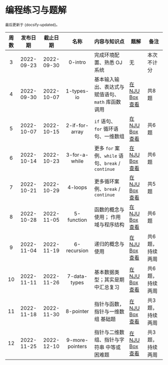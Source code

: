 # 编程练习与题解

<small>最后更新于 {docsify-updated}。</small>

| 周数  |  发布日期  |  截止日期  |      名称       | 内容与知识点                                        | 题解                                                              | 备注            |
| :---: | :--------: | :--------: | :-------------: | --------------------------------------------------- | ----------------------------------------------------------------- | --------------- |
|   3   | 2022-09-23 | 2022-09-30 |     0-intro     | 完成环境配置、熟悉 OJ 系统                          | 无                                                                | 本次不计分      |
|   4   | 2022-09-30 | 2022-10-07 |   1-types-io    | 基本输入输出、表达式与赋值语句、`math` 库函数调用   | [在 NJU Box 查看](https://box.nju.edu.cn/f/6346f89a1b9e4878a2b9/) | 共8题           |
|   5   | 2022-10-07 | 2022-10-15 | 2-if-for-array  | `if` 语句、 `for` 循环语句、一维数组                | [在 NJU Box 查看](https://box.nju.edu.cn/f/0d2fa2cee42448aebdec/) | 共6题           |
|   6   | 2022-10-14 | 2022-10-23 |  3-for-a-while  | 更多 `for` 案例、`while` 语句、`break` / `continue` | [在 NJU Box 查看](https://box.nju.edu.cn/f/8b682e6f428e4fe692b7/) | 共6题           |
|   7   | 2022-10-21 | 2022-10-29 |     4-loops     | 更多循环案例、`break` / `continue`                  | [在 NJU Box 查看](https://box.nju.edu.cn/f/0976a060d0894efbb519/) | 共5题           |
|   8   | 2022-10-28 | 2022-11-05 |   5-function    | 函数的概念与使用； 作用域与程序结构                 | [在 NJU Box 查看](https://box.nju.edu.cn/f/c3a521f8cd664b1bb4e5/) | 共6题           |
|   9   | 2022-11-04 | 2022-11-19 |   6-recursion   | 递归的概念与使用                                    | [在 NJU Box 查看](https://box.nju.edu.cn/f/2562a83384cc4d3c91c0/) | 共6题，持续两周 |
|  10   | 2022-11-11 | 2022-11-26 |  7-data-types   | 基本数据类型；其实是期中汇总复习                    | [在 NJU Box 查看](https://box.nju.edu.cn/f/a62333731edc4583b2dd/) | 共6题，持续两周 |
|  11   | 2022-11-18 | 2022-11-30 |    8-pointer    | 指针与函数，指针与一维数组 基础题                   | [在 NJU Box 查看](https://box.nju.edu.cn/f/f1e73ed16f464ab5a9d4/) | 共3题，持续两周 |
|  12   | 2022-11-25 | 2022-12-10 | 9-more-pointers | 指针与二维数组、指针与字符串 中等或困难题           | [在 NJU Box 查看](https://box.nju.edu.cn/f/04f10515675b4a4592be/) | 共3题，持续两周 |

